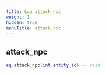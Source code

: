 ```yaml
---
title: Lua attack_npc
weight: 1
hidden: true
menuTitle: attack_npc
---
```

## attack_npc
```lua
eq.attack_npc(int entity_id) -- void
```